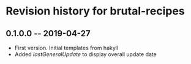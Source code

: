# Revision history for brutal-recipes

## 0.1.0.0 -- 2019-04-27

* First version. Initial templates from hakyll
* Added $lastGeneralUpdate$ to display overall update date
